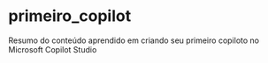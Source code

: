 # primeiro_copilot
Resumo do conteúdo aprendido em criando seu primeiro copiloto no Microsoft Copilot Studio
